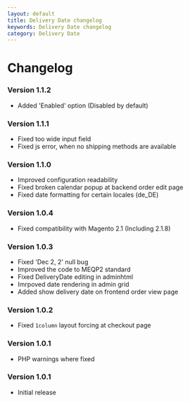 ```yaml
---
layout: default
title: Delivery Date changelog
keywords: Delivery Date changelog
category: Delivery Date
---
```


# Changelog

### Version 1.1.2

 -  Added 'Enabled' option (Disabled by default)

### Version 1.1.1

 -  Fixed too wide input field
 -  Fixed js error, when no shipping methods are available

### Version 1.1.0

 -  Improved configuration readability
 -  Fixed broken calendar popup at backend order edit page
 -  Fixed date formatting for certain locales (de_DE)

### Version 1.0.4

 -  Fixed compatibility with Magento 2.1 (Including 2.1.8)

### Version 1.0.3

 -  Fixed 'Dec 2, 2' null bug
 -  Improved the code to MEQP2 standard
 -  Fixed DeliveryDate editing in adminhtml
 -  Imrpoved date rendering in admin grid
 -  Added show delivery date on frontend order view page

### Version 1.0.2

 -  Fixed `1column` layout forcing at checkout page

### Version 1.0.1

 -  PHP warnings where fixed

### Version 1.0.1

 -  Initial release
